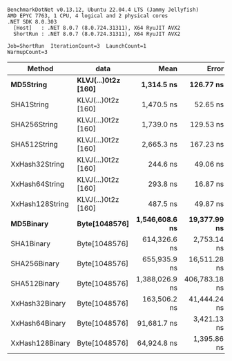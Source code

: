 ```

BenchmarkDotNet v0.13.12, Ubuntu 22.04.4 LTS (Jammy Jellyfish)
AMD EPYC 7763, 1 CPU, 4 logical and 2 physical cores
.NET SDK 8.0.303
  [Host]   : .NET 8.0.7 (8.0.724.31311), X64 RyuJIT AVX2
  ShortRun : .NET 8.0.7 (8.0.724.31311), X64 RyuJIT AVX2

Job=ShortRun  IterationCount=3  LaunchCount=1  
WarmupCount=3  

```
| Method          | data                | Mean           | Error         | StdDev       | Min            | Max            | Gen0   | Allocated |
|---------------- |-------------------- |---------------:|--------------:|-------------:|---------------:|---------------:|-------:|----------:|
| **MD5String**       | **KLVJ(...)0t2z [160]** |     **1,314.5 ns** |     **126.77 ns** |      **6.95 ns** |     **1,308.3 ns** |     **1,322.0 ns** | **0.0134** |    **1128 B** |
| SHA1String      | KLVJ(...)0t2z [160] |     1,470.5 ns |      52.65 ns |      2.89 ns |     1,468.7 ns |     1,473.8 ns | 0.0153 |    1416 B |
| SHA256String    | KLVJ(...)0t2z [160] |     1,739.0 ns |     129.53 ns |      7.10 ns |     1,731.1 ns |     1,744.8 ns | 0.0210 |    1856 B |
| SHA512String    | KLVJ(...)0t2z [160] |     2,665.3 ns |     167.23 ns |      9.17 ns |     2,656.2 ns |     2,674.5 ns | 0.0381 |    3240 B |
| XxHash32String  | KLVJ(...)0t2z [160] |       244.6 ns |      49.06 ns |      2.69 ns |       241.5 ns |       246.2 ns | 0.0067 |     584 B |
| XxHash64String  | KLVJ(...)0t2z [160] |       293.8 ns |      16.87 ns |      0.92 ns |       292.9 ns |       294.7 ns | 0.0086 |     728 B |
| XxHash128String | KLVJ(...)0t2z [160] |       487.5 ns |      49.87 ns |      2.73 ns |       484.5 ns |       489.9 ns | 0.0134 |    1128 B |
| **MD5Binary**       | **Byte[1048576]**       | **1,546,608.6 ns** |  **19,377.99 ns** |  **1,062.17 ns** | **1,545,673.7 ns** | **1,547,763.5 ns** |      **-** |      **41 B** |
| SHA1Binary      | Byte[1048576]       |   614,326.6 ns |   2,753.14 ns |    150.91 ns |   614,154.5 ns |   614,436.1 ns |      - |      49 B |
| SHA256Binary    | Byte[1048576]       |   655,935.9 ns |  16,511.28 ns |    905.04 ns |   655,060.6 ns |   656,868.0 ns |      - |      57 B |
| SHA512Binary    | Byte[1048576]       | 1,388,026.9 ns | 406,783.18 ns | 22,297.16 ns | 1,374,653.6 ns | 1,413,766.8 ns |      - |      89 B |
| XxHash32Binary  | Byte[1048576]       |   163,506.2 ns |  41,444.24 ns |  2,271.70 ns |   162,184.4 ns |   166,129.3 ns |      - |      32 B |
| XxHash64Binary  | Byte[1048576]       |    91,681.7 ns |   3,421.13 ns |    187.52 ns |    91,489.7 ns |    91,864.4 ns |      - |      34 B |
| XxHash128Binary | Byte[1048576]       |    64,924.8 ns |   1,395.86 ns |     76.51 ns |    64,845.4 ns |    64,998.1 ns |      - |      40 B |

